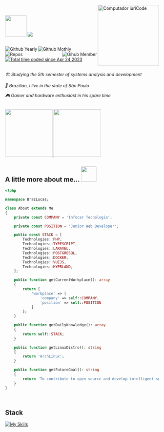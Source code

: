 <img  align="right" src="https://raw.githubusercontent.com/MicaelliMedeiros/micaellimedeiros/master/image/computer-illustration.png" min-width="400px" max-width="400px" width="200px" alt="Computador iuriCode">

<br />
<br />

<div align="left">
  <img src="https://media.giphy.com/media/VgCDAzcKvsR6OM0uWg/giphy.gif" width="70">
  <a href="#">
    <img src="https://readme-typing-svg.herokuapp.com?color=%39773d&size=24&center=true&vCenter=true&lines=Welcome+to+my+Github+Profile;Hi!+I'm+Lucas+Braz" />
  </a>
</div>

##

<img title="Github Yearly commits" alt="Github Yearly" align="left" src="https://badges.strrl.dev/years/Brazlucas?style=flat&color=blue&logo=github" />
<img title="Github Yearly commits" alt="Github Mothly" align="left" src="https://badges.strrl.dev/commits/monthly/Brazlucas?style=flat&color=blue" />
<img title="Gihub Member" alt="Gihub Member" align="right" src="https://badges.strrl.dev/contributions/all/Brazlucas?color=blue" />
<img title="Repos" alt="Repos" align="left" src="https://badges.strrl.dev/repos/Brazlucas?style=flat&color=blue" />

<a href="https://wakatime.com/@9225804a-db5b-43a1-8cc8-e5de30485b36">
  <img src="https://wakatime.com/badge/user/9225804a-db5b-43a1-8cc8-e5de30485b36.svg" alt="Total time coded since Apr 24 2023" />
</a>

<br />
<br />

<p><em>🏗️ Studying the 5th semester of systems analysis and development</p>
<p>🏡 Brazilian, I live in the state of São Paulo</p>
<p>🎮 Gamer and hardware enthusiast in his spare time</em></p>

<br />

<div align="left">
  <a href="#">
    <img height="155rem" src="https://github-readme-stats.vercel.app/api/top-langs/?username=Brazlucas&layout=compact&langs_count=8&theme=dark&hide_border=true" />
  </a>

  <a href="#">
    <img height="155rem" src="https://github-profile-summary-cards.vercel.app/api/cards/profile-details?username=Brazlucas&theme=dark" />
  </a>
</div>

## A little more about me... <img src="https://media.giphy.com/media/mGcNjsfWAjY5AEZNw6/giphy.gif" width="50">

```php
<?php

namespace BrazLucas;

class About extends Me
{
    private const COMPANY = 'Infocar Tecnologia';

    private const POSITION = 'Junior Web Developer';

    public const STACK = [
        Technologies::PHP,
        Technologies::TYPESCRIPT,
        Technologies::LARAVEL,
        Technologies::POSTGRESQL,
        Technologies::DOCKER,
        Technologies::VUEJS,
        Technologies::HYPRLAND,
    ];

    public function getCurrentWorkplace(): array
    {
        return [
            'workplace' => [
                'company' => self::COMPANY,
                'position' => self::POSITION         
            ]
        ];
    }

    public function getDailyKnowledge(): array
    {
        return self::STACK;
    }

    public function getLinuxDistro(): string
    {
        return 'ArchLinux';
    }

    public function getFutureGoal(): string
    {
        return 'To contribute to open source and develop intelligent solutions.';
    }
}
```
<br />

## Stack
[![My Skills](https://skillicons.dev/icons?i=html,css,sass,javascript,typescript,vue,php,laravel,redis,postgresql,bash,nodejs,docker,expressjs,jest&theme=dark)](#)

<!-- commented code
## Other skills
[![My Skills](https://skillicons.dev/icons?i=git,webpack,html,css,sass,styledcomponents,cs,dotnet,php,laravel,redis,nginx,java,python,unity,godot,javascript,typescript,mui,react,vue,vim,bash,powershell,jquery,nodejs,nest,docker,expressjs,nextjs,jest,mongo,mysql,postgresql,vite,figma,linux,github,firebase&theme=dark)](#)
<!-- <a align="left" href="#"><img width="100%" height="50" src="https://raw.githubusercontent.com/Sabyasachi-Seal/Sabyasachi-Seal/ouput/divider.gif" /></a> -->

<!-- <a align="left" href="#"><img width="100%" height="50" src="https://raw.githubusercontent.com/Sabyasachi-Seal/Sabyasachi-Seal/ouput/divider.gif" /></a>

<div>
   <img src="https://wakatime.com/share/@Brazlucas/b15d665c-c664-4bfd-87c3-784e0bc94674.svg" />
</div> 

<br />

<div>
   <img src="https://wakatime.com/share/@Brazlucas/01ded8ea-a800-4c2e-a3ab-116164819f0a.svg" />
</div> 
-->
